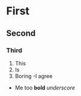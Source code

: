 # First

## Second

### Third

1. This
2. Is
3. Boring
  -I agree
  - Me too
  **bold**
  _underscore_


